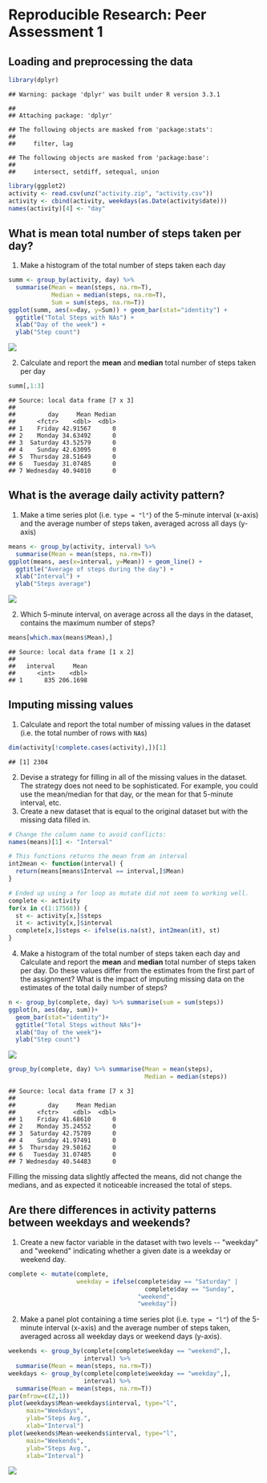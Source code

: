 # Reproducible Research: Peer Assessment 1


## Loading and preprocessing the data


```r
library(dplyr)
```

```
## Warning: package 'dplyr' was built under R version 3.3.1
```

```
## 
## Attaching package: 'dplyr'
```

```
## The following objects are masked from 'package:stats':
## 
##     filter, lag
```

```
## The following objects are masked from 'package:base':
## 
##     intersect, setdiff, setequal, union
```

```r
library(ggplot2)
activity <- read.csv(unz("activity.zip", "activity.csv"))
activity <- cbind(activity, weekdays(as.Date(activity$date)))
names(activity)[4] <- "day"
```

## What is mean total number of steps taken per day?


1. Make a histogram of the total number of steps taken each day



```r
summ <- group_by(activity, day) %>% 
  summarise(Mean = mean(steps, na.rm=T), 
            Median = median(steps, na.rm=T), 
            Sum = sum(steps, na.rm=T))
ggplot(summ, aes(x=day, y=Sum)) + geom_bar(stat="identity") +
  ggtitle("Total Steps with NAs") +
  xlab("Day of the week") +
  ylab("Step count")
```

![](PA1_template_files/figure-html/unnamed-chunk-2-1.png)<!-- -->

2. Calculate and report the **mean** and **median** total number of steps taken per day


```r
summ[,1:3]
```

```
## Source: local data frame [7 x 3]
## 
##         day     Mean Median
##      <fctr>    <dbl>  <dbl>
## 1    Friday 42.91567      0
## 2    Monday 34.63492      0
## 3  Saturday 43.52579      0
## 4    Sunday 42.63095      0
## 5  Thursday 28.51649      0
## 6   Tuesday 31.07485      0
## 7 Wednesday 40.94010      0
```

## What is the average daily activity pattern?

1. Make a time series plot (i.e. `type = "l"`) of the 5-minute interval (x-axis) and the average number of steps taken, averaged across all days (y-axis)


```r
means <- group_by(activity, interval) %>% 
  summarise(Mean = mean(steps, na.rm=T))
ggplot(means, aes(x=interval, y=Mean)) + geom_line() +
  ggtitle("Average of steps during the day") +
  xlab("Interval") +
  ylab("Steps average")
```

![](PA1_template_files/figure-html/unnamed-chunk-4-1.png)<!-- -->

2. Which 5-minute interval, on average across all the days in the dataset, contains the maximum number of steps?


```r
means[which.max(means$Mean),]
```

```
## Source: local data frame [1 x 2]
## 
##   interval     Mean
##      <int>    <dbl>
## 1      835 206.1698
```
## Imputing missing values

1. Calculate and report the total number of missing values in the dataset (i.e. the total number of rows with `NA`s)


```r
dim(activity[!complete.cases(activity),])[1]
```

```
## [1] 2304
```

2. Devise a strategy for filling in all of the missing values in the dataset. The strategy does not need to be sophisticated. For example, you could use the mean/median for that day, or the mean for that 5-minute interval, etc.
3. Create a new dataset that is equal to the original dataset but with the missing data filled in.


```r
# Change the column name to avoid conflicts:
names(means)[1] <- "Interval"

# This functions returns the mean from an interval
int2mean <- function(interval) {
  return(means[means$Interval == interval,]$Mean)
}

# Ended up using a for loop as mutate did not seem to working well.
complete <- activity
for(x in c(1:17568)) {
  st <- activity[x,]$steps
  it <- activity[x,]$interval
  complete[x,]$steps <- ifelse(is.na(st), int2mean(it), st)
}
```


4. Make a histogram of the total number of steps taken each day and Calculate and report the **mean** and **median** total number of steps taken per day. Do these values differ from the estimates from the first part of the assignment? What is the impact of imputing missing data on the estimates of the total daily number of steps?


```r
n <- group_by(complete, day) %>% summarise(sum = sum(steps))
ggplot(n, aes(day, sum))+
  geom_bar(stat="identity")+
  ggtitle("Total Steps without NAs")+
  xlab("Day of the week")+
  ylab("Step count")
```

![](PA1_template_files/figure-html/unnamed-chunk-8-1.png)<!-- -->

```r
group_by(complete, day) %>% summarise(Mean = mean(steps), 
                                      Median = median(steps))
```

```
## Source: local data frame [7 x 3]
## 
##         day     Mean Median
##      <fctr>    <dbl>  <dbl>
## 1    Friday 41.68610      0
## 2    Monday 35.24552      0
## 3  Saturday 42.75789      0
## 4    Sunday 41.97491      0
## 5  Thursday 29.50162      0
## 6   Tuesday 31.07485      0
## 7 Wednesday 40.54483      0
```

Filling the missing data slightly affected the means, did not change the medians, and as expected it noticeable increased the total of steps.


## Are there differences in activity patterns between weekdays and weekends?

1. Create a new factor variable in the dataset with two levels -- "weekday" and "weekend" indicating whether a given date is a weekday or weekend day.


```r
complete <- mutate(complete, 
                   weekday = ifelse(complete$day == "Saturday" | 
                                      complete$day == "Sunday", 
                                    "weekend", 
                                    "weekday"))
```

2. Make a panel plot containing a time series plot (i.e. `type = "l"`) of the 5-minute interval (x-axis) and the average number of steps taken, averaged across all weekday days or weekend days (y-axis).


```r
weekends <- group_by(complete[complete$weekday == "weekend",], 
                     interval) %>% 
  summarise(Mean = mean(steps, na.rm=T))
weekdays <- group_by(complete[complete$weekday == "weekday",], 
                     interval) %>% 
  summarise(Mean = mean(steps, na.rm=T))
par(mfrow=c(2,1))
plot(weekdays$Mean~weekdays$interval, type="l", 
     main="Weekdays", 
     ylab="Steps Avg.", 
     xlab="Interval")
plot(weekends$Mean~weekends$interval, type="l", 
     main="Weekends", 
     ylab="Steps Avg.", 
     xlab="Interval")
```

![](PA1_template_files/figure-html/unnamed-chunk-10-1.png)<!-- -->
